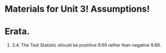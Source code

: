 # Materials for Unit 3!  Assumptions!

# Erata. 

1.  3.4. The Test Statistic should be postitive 9.69 rather than negative 9.69.    
